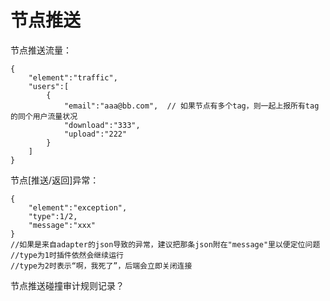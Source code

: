 # 节点推送

节点推送流量：

```
{
    "element":"traffic",
    "users":[
        {
            "email":"aaa@bb.com",  // 如果节点有多个tag，则一起上报所有tag的同个用户流量状况
            "download":"333",
            "upload":"222"
        }
    ]
}
```

节点\[推送/返回\]异常：

```
{
    "element":"exception",
    "type":1/2,
    "message":"xxx"
}
//如果是来自adapter的json导致的异常，建议把那条json附在"message"里以便定位问题
//type为1时插件依然会继续运行
//type为2时表示“啊，我死了”，后端会立即关闭连接
```

节点推送碰撞审计规则记录？



